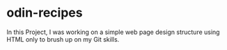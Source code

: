 # odin-recipes
In this Project, I was working on a simple web page design structure using HTML only to brush up on my Git skills.